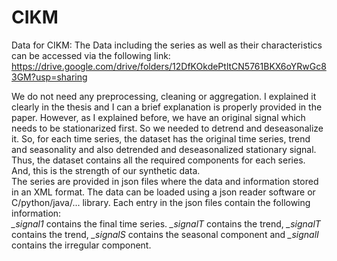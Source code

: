 # CIKM
Data for CIKM:
The Data including the series as well as their characteristics can be accessed via the following link:
https://drive.google.com/drive/folders/12DfKOkdePtltCN5761BKX6oYRwGc83GM?usp=sharing

We do not need any preprocessing, cleaning or aggregation. I explained it clearly in the thesis and I can a brief explanation is properly provided in the paper. However, as I explained before, we have an original signal which needs to be stationarized first. So we needed to detrend and deseasonalize it. So, for each time series, the dataset has the original time series, trend and seasonality and also detrended and deseasonalized stationary signal. Thus, the dataset contains all the required components for each series. And, this is the strength of our synthetic data.
<br/>
The series are provided in json files where the data and information stored in an XML format. The data can be loaded using a json reader software or C/python/java/... library.
Each entry in the json files contain the following information:
<br/>
*_signal1* contains the final time series.
*_signalT* contains the trend, *_signalT* contains the trend, *_signalS* contains the seasonal component and *_signalI* contains the irregular component.
